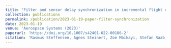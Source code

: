 ```yaml
---
title: "Filter and sensor delay synchronization in incremental flight control laws"
collection: publications
permalink: /publication/2023-01-19-paper-filter-synchronization
date: 2023-01-19
venue: 'Aerospace Systems (2023)'
paperurl: 'https://doi.org/10.1007/s42401-022-00186-2'
citation: 'Rasmus Steffensen, Agnes Steinert, Zoe Mbikayi, Stefan Raab, Jorg Angelov, Florian Holzapfel &quot;Filter and sensor delay synchronization in incremental flight control laws.&quot; <i> Aerospace Systems (2023) </i>'
---
```


<!-- [Download paper here](https://zmbikayi.github.io/files/paper_filter_sync.pdf) -->